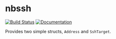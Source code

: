 # nbssh

[![Build Status](https://travis-ci.org/nicholasbishop/nbssh-rs.svg?branch=master)](https://travis-ci.org/nicholasbishop/nbssh-rs)
[![Documentation](https://docs.rs/nbssh/badge.svg)](https://docs.rs/nbssh)

Provides two simple structs, `Address` and `SshTarget`.
